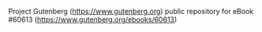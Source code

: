 Project Gutenberg (https://www.gutenberg.org) public repository for eBook #60613 (https://www.gutenberg.org/ebooks/60613)
